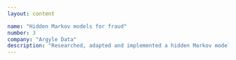 ```yaml
---
layout: content

name: "Hidden Markov models for fraud"
number: 3
company: "Argyle Data"
description: "Researched, adapted and implemented a hidden Markov model for fraud detection in a telecommunications data. We trained a one-class classifier for sequential data, which was used for anomaly detection, identifying previously unknown irregularities in customer behavior to the client."
---
```



